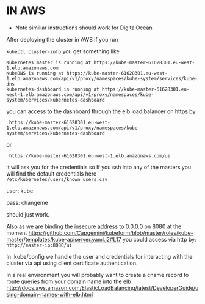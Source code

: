 IN AWS
========
* Note similiar instructions should work for DigitalOcean

After deploying the cluster in AWS if you run

```kubectl cluster-info```
you get something like
```
Kubernetes master is running at https://kube-master-61628301.eu-west-1.elb.amazonaws.com
KubeDNS is running at https://kube-master-61628301.eu-west-1.elb.amazonaws.com/api/v1/proxy/namespaces/kube-system/services/kube-dns
kubernetes-dashboard is running at https://kube-master-61628301.eu-west-1.elb.amazonaws.com/api/v1/proxy/namespaces/kube-system/services/kubernetes-dashboard
```
you can access to the dashboard through the elb load balancer on https by
```
 https://kube-master-61628301.eu-west-1.elb.amazonaws.com/api/v1/proxy/namespaces/kube-system/services/kubernetes-dashboard
```
or
```
 https://kube-master-61628301.eu-west-1.elb.amazonaws.com/ui
```
it will ask you for the credentials so If you ssh into any of the masters you will find the default credentials here ``` /etc/kubernetes/users/known_users.csv ```

user: kube

pass: changeme

should just work.

Also as we are binding the insecure address to 0.0.0.0 on 8080 at the moment 
https://github.com/Capgemini/kubeform/blob/master/roles/kube-master/templates/kube-apiserver.yaml.j2#L17
you could access via http by: 
``` http://master-ip:8080/ui ```

In .kube/config we handle the user and credentials for interacting with the cluster via api using client certificate authentication.

In a real environment you will probably want to create a cname record to route queries from your domain name into the elb
http://docs.aws.amazon.com/ElasticLoadBalancing/latest/DeveloperGuide/using-domain-names-with-elb.html 
